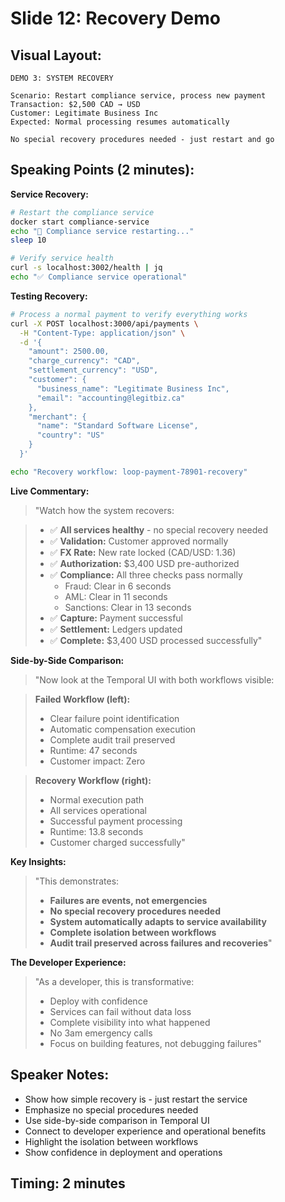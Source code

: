 # Slide 12: Recovery Demo

## Visual Layout:
```
DEMO 3: SYSTEM RECOVERY

Scenario: Restart compliance service, process new payment
Transaction: $2,500 CAD → USD  
Customer: Legitimate Business Inc
Expected: Normal processing resumes automatically

No special recovery procedures needed - just restart and go
```

## Speaking Points (2 minutes):

**Service Recovery:**
```bash
# Restart the compliance service
docker start compliance-service
echo "🔧 Compliance service restarting..."
sleep 10

# Verify service health
curl -s localhost:3002/health | jq
echo "✅ Compliance service operational"
```

**Testing Recovery:**
```bash
# Process a normal payment to verify everything works
curl -X POST localhost:3000/api/payments \
  -H "Content-Type: application/json" \
  -d '{
    "amount": 2500.00,
    "charge_currency": "CAD",
    "settlement_currency": "USD",
    "customer": {
      "business_name": "Legitimate Business Inc",
      "email": "accounting@legitbiz.ca"
    },
    "merchant": {
      "name": "Standard Software License",
      "country": "US"
    }
  }'

echo "Recovery workflow: loop-payment-78901-recovery"
```

**Live Commentary:**
> "Watch how the system recovers:

> - ✅ **All services healthy** - no special recovery needed
> - ✅ **Validation:** Customer approved normally
> - ✅ **FX Rate:** New rate locked (CAD/USD: 1.36)
> - ✅ **Authorization:** $3,400 USD pre-authorized
> - ✅ **Compliance:** All three checks pass normally
>   - Fraud: Clear in 6 seconds
>   - AML: Clear in 11 seconds  
>   - Sanctions: Clear in 13 seconds
> - ✅ **Capture:** Payment successful
> - ✅ **Settlement:** Ledgers updated
> - ✅ **Complete:** $3,400 USD processed successfully"

**Side-by-Side Comparison:**
> "Now look at the Temporal UI with both workflows visible:

> **Failed Workflow (left):**
> - Clear failure point identification
> - Automatic compensation execution
> - Complete audit trail preserved
> - Runtime: 47 seconds
> - Customer impact: Zero

> **Recovery Workflow (right):**
> - Normal execution path
> - All services operational  
> - Successful payment processing
> - Runtime: 13.8 seconds
> - Customer charged successfully"

**Key Insights:**
> "This demonstrates:
> - **Failures are events, not emergencies**
> - **No special recovery procedures needed**  
> - **System automatically adapts to service availability**
> - **Complete isolation between workflows**
> - **Audit trail preserved across failures and recoveries**"

**The Developer Experience:**
> "As a developer, this is transformative:
> - Deploy with confidence
> - Services can fail without data loss
> - Complete visibility into what happened
> - No 3am emergency calls
> - Focus on building features, not debugging failures"

## Speaker Notes:
- Show how simple recovery is - just restart the service
- Emphasize no special procedures needed
- Use side-by-side comparison in Temporal UI
- Connect to developer experience and operational benefits
- Highlight the isolation between workflows
- Show confidence in deployment and operations

## Timing: 2 minutes